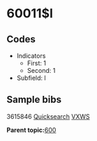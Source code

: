 # 60011$l

## Codes

-   Indicators
    -   First: 1
    -   Second: 1
-   Subfield: l

## Sample bibs

3615846 [Quicksearch](https://search.library.yale.edu/catalog/3615846) [VXWS](http://prodorbis.library.yale.edu:7014/vxws/GetHoldingsService?bibId=3615846)

**Parent topic:**[600](../../tags/600/600.md)

